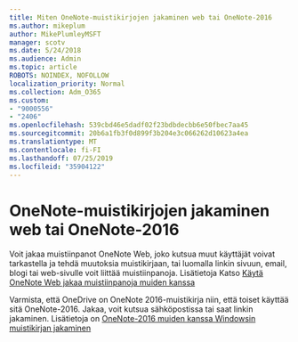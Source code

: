 ```yaml
---
title: Miten OneNote-muistikirjojen jakaminen web tai OneNote-2016
ms.author: mikeplum
author: MikePlumleyMSFT
manager: scotv
ms.date: 5/24/2018
ms.audience: Admin
ms.topic: article
ROBOTS: NOINDEX, NOFOLLOW
localization_priority: Normal
ms.collection: Adm_O365
ms.custom:
- "9000556"
- "2406"
ms.openlocfilehash: 539cbd46e5dadf02f23bdbdecbb6e50fbec7aa45
ms.sourcegitcommit: 20b6a1fb3f0d899f3b204e3c066262d10623a4ea
ms.translationtype: MT
ms.contentlocale: fi-FI
ms.lasthandoff: 07/25/2019
ms.locfileid: "35904122"
---
```

# <a name="share-notebooks-in-onenote-for-the-web-or-onenote-2016"></a>OneNote-muistikirjojen jakaminen web tai OneNote-2016

Voit jakaa muistiinpanot OneNote Web, joko kutsua muut käyttäjät voivat tarkastella ja tehdä muutoksia muistikirjaan, tai luomalla linkin sivuun, email, blogi tai web-sivulle voit liittää muistiinpanoja. Lisätietoja Katso [Käytä OneNote Web jakaa muistiinpanoja muiden kanssa](https://support.office.com/article/D3481FBE-E06C-4883-B7E9-B2EE9F38AED3)

Varmista, että OneDrive on OneNote 2016-muistikirja niin, että toiset käyttää sitä OneNote-2016. Jakaa, voit kutsua sähköpostissa tai saat linkin jakaminen. Lisätietoja on [OneNote-2016 muiden kanssa Windowsin muistikirjan jakaminen](https://support.office.com/article/d14b6033-7a95-4536-9216-bb0a5e0f8285)